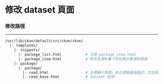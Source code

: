 # 修改 dataset 頁面

<script type="text/javascript" src="../js/general.js"></script>

### 修改路徑
---

```bash
/usr/lib/ckan/default/src/ckan/ckan/
  |- templates/
    |- snippets/
      |- package_list.html           # 引用 package_item.html
      |- package_item.html           # 修改各資料集下的右側主要資訊頁面 
    |- package/
      |- package/
        |- read.html                 # 主要顯示頁面，修正標題處與描述，包含資源與標籤引用
        |- read_base.html            # dataset 框架
```

